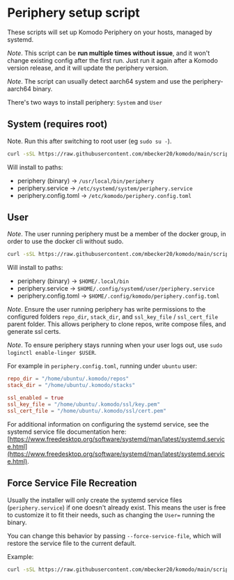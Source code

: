 # Periphery setup script

These scripts will set up Komodo Periphery on your hosts, managed by systemd.

*Note*. This script can be **run multiple times without issue**, and it won't change existing config after the first run. Just run it again after a Komodo version release, and it will update the periphery version.

*Note*. The script can usually detect aarch64 system and use the periphery-aarch64 binary.

There's two ways to install periphery: `System` and `User`

## System (requires root)

Note. Run this after switching to root user (eg `sudo su -`).

```sh
curl -sSL https://raw.githubusercontent.com/mbecker20/komodo/main/scripts/setup-periphery.py | python3
```

Will install to paths:
- periphery (binary) -> `/usr/local/bin/periphery`
- periphery.service -> `/etc/systemd/system/periphery.service`
- periphery.config.toml -> `/etc/komodo/periphery.config.toml`

## User

*Note*. The user running periphery must be a member of the docker group, in order to use the docker cli without sudo.

```sh
curl -sSL https://raw.githubusercontent.com/mbecker20/komodo/main/scripts/setup-periphery.py | python3 - --user
```

Will install to paths:
- periphery (binary) -> `$HOME/.local/bin`
- periphery.service -> `$HOME/.config/systemd/user/periphery.service`
- periphery.config.toml -> `$HOME/.config/komodo/periphery.config.toml`

*Note*. Ensure the user running periphery has write permissions to the configured folders `repo_dir`, `stack_dir`, and `ssl_key_file` / `ssl_cert_file` parent folder.
This allows periphery to clone repos, write compose files, and generate ssl certs.

*Note*. To ensure periphery stays running when your user logs out, use `sudo loginctl enable-linger $USER`.

For example in `periphery.config.toml`, running under `ubuntu` user:
```toml
repo_dir = "/home/ubuntu/.komodo/repos"
stack_dir = "/home/ubuntu/.komodo/stacks"

ssl_enabled = true
ssl_key_file = "/home/ubuntu/.komodo/ssl/key.pem"
ssl_cert_file = "/home/ubuntu/.komodo/ssl/cert.pem"
```

For additional information on configuring the systemd service, see the systemd service file documentation here:
[https://www.freedesktop.org/software/systemd/man/latest/systemd.service.html](https://www.freedesktop.org/software/systemd/man/latest/systemd.service.html).

## Force Service File Recreation

Usually the installer will only create the systemd service files (`periphery.service`) if one doesn't already exist.
This means the user is free to customize it to fit their needs, such as changing the `User=` running the binary.

You can change this behavior by passing `--force-service-file`, which will restore the service file
to the current default.

Example:

```sh
curl -sSL https://raw.githubusercontent.com/mbecker20/komodo/main/scripts/setup-periphery.py | python3 - --force-service-file
```